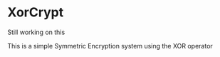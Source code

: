 # XorCrypt
Still working on this

This is a simple Symmetric Encryption system using the XOR operator
